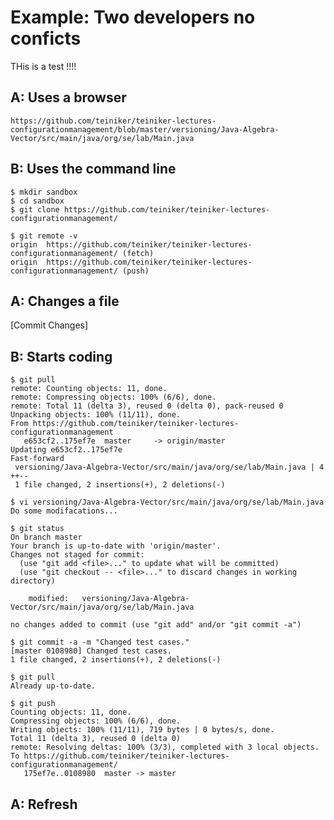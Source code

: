 Example: Two developers no conficts
====================================

THis is a test !!!!


A: Uses a browser
-----------------
	https://github.com/teiniker/teiniker-lectures-configurationmanagement/blob/master/versioning/Java-Algebra-Vector/src/main/java/org/se/lab/Main.java


B: Uses the command line
------------------------

```
$ mkdir sandbox
$ cd sandbox
$ git clone https://github.com/teiniker/teiniker-lectures-configurationmanagement/
```
```
$ git remote -v
origin	https://github.com/teiniker/teiniker-lectures-configurationmanagement/ (fetch)
origin	https://github.com/teiniker/teiniker-lectures-configurationmanagement/ (push)
```

A: Changes a file
-----------------
[Commit Changes]

B: Starts coding 
-----------------

```
$ git pull
remote: Counting objects: 11, done.
remote: Compressing objects: 100% (6/6), done.
remote: Total 11 (delta 3), reused 0 (delta 0), pack-reused 0
Unpacking objects: 100% (11/11), done.
From https://github.com/teiniker/teiniker-lectures-configurationmanagement
   e653cf2..175ef7e  master     -> origin/master
Updating e653cf2..175ef7e
Fast-forward
 versioning/Java-Algebra-Vector/src/main/java/org/se/lab/Main.java | 4 ++--
 1 file changed, 2 insertions(+), 2 deletions(-)
```

```
$ vi versioning/Java-Algebra-Vector/src/main/java/org/se/lab/Main.java
Do some modifacations...
```

```
$ git status
On branch master
Your branch is up-to-date with 'origin/master'.
Changes not staged for commit:
  (use "git add <file>..." to update what will be committed)
  (use "git checkout -- <file>..." to discard changes in working directory)

	modified:   versioning/Java-Algebra-Vector/src/main/java/org/se/lab/Main.java

no changes added to commit (use "git add" and/or "git commit -a")
```

```
$ git commit -a -m "Changed test cases."
[master 0108980] Changed test cases.
1 file changed, 2 insertions(+), 2 deletions(-)
```

```
$ git pull
Already up-to-date.

$ git push
Counting objects: 11, done.
Compressing objects: 100% (6/6), done.
Writing objects: 100% (11/11), 719 bytes | 0 bytes/s, done.
Total 11 (delta 3), reused 0 (delta 0)
remote: Resolving deltas: 100% (3/3), completed with 3 local objects.
To https://github.com/teiniker/teiniker-lectures-configurationmanagement/
   175ef7e..0108980  master -> master
```

A: Refresh
----------
